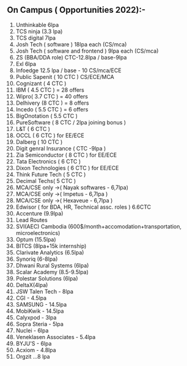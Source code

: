 
## On Campus ( Opportunities 2022):- 

1.   Unthinkable 6lpa 
2.   TCS ninja (3.3 lpa)
3.   TCS digital 7lpa
4.   Josh Tech ( software  ) 18lpa each (CS/mca)
5.   Josh Tech ( software and frontend ) 9lpa each (CS/mca)
6.   ZS (BBA/DDA role) CTC-12.8lpa / base-9lpa
7.   Exl 6lpa
8.   Infoedge  12.5 lpa / base - 10 CS/mca/ECE
9.   Public Sapenit ( 10 CTC ) CS/ECE/MCA
10.  Cognizant ( 4 CTC )
11.  IBM ( 4.5 CTC ) = 28 offers
12.  Wipro( 3.7 CTC ) = 40 offers
13.  Delhivery (8 CTC ) = 8 offers
14.  Incedo ( 5.5 CTC ) = 6 offers
15.  BigOnotation ( 5.5 CTC )
16.  PureSoftware ( 8 CTC / 2lpa joining bonus )
17.  L&T ( 6 CTC )
18.  OCCL ( 6 CTC ) for EE/ECE
19.  Dalberg ( 10 CTC )
20.  Digit genral Insurance ( CTC -9lpa )
21.  Zia Semiconductor ( 8 CTC ) for EE/ECE
22.  Tata Electronics ( 6 CTC )
23.  Dixon Technologies ( 6 CTC ) for EE/ECE
24.  Think Future Tech ( 5 CTC ) 
25.  Decimal Techs( 5 CTC ) 
26.  MCA/CSE only ->( Nayak softwares - 6,7lpa)
27.  MCA/CSE only ->( Impetus - 6,7lpa )
28.  MCA/CSE only ->( Hexaveue - 6,7lpa )
29.  Edwisor ( for BDA, HR, Technical assc. roles ) 6.6CTC
30.  Accenture (9.9lpa)
31.  Lead Routes
32.  SVI(AEC) Cambodia (600$/month+accomodation+transportation, microelectronics)
33.  Optum (15.5lpa)
34.  BITCS (8lpa+15k internship)
35.  Clarivate Analytics (6.5lpa)
36.  Synoriq (6-8lpa)
37.  Dhwani Rural Systems (6lpa)
38.  Scalar Academy (8.5-9.5lpa)
39.  Polestar Solutions (6lpa)
40.  DeltaX(4lpa)
41.  JSW Talen Tech - 8lpa
42.  CGI - 4.5lpa
43.  SAMSUNG - 14.5lpa
44.  MobiKwik - 14.5lpa
45.  Calyxpod - 3lpa
46.  Sopra Steria - 5lpa
47.  Nuclei - 6lpa
48.  Veneklasen Associates - 5.4lpa
49.  BYJU'S  - 6lpa
50.  Acxiom - 4.8lpa
51.  Orgzit ...8 lpa
